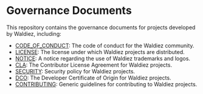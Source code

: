 # Governance Documents

This repository contains the governance documents for projects developed by Waldiez, including:

- [CODE_OF_CONDUCT](CODE_OF_CONDUCT.md): The code of conduct for the Waldiez community.
- [LICENSE](LICENSE): The license under which Waldiez projects are distributed.
- [NOTICE](NOTICE.md): A notice regarding the use of Waldiez trademarks and logos.
- [CLA](CLA.md): The Contributor License Agreement for Waldiez projects.
- [SECURITY](SECURITY.md): Security policy for Waldiez projects.
- [DCO](DCO.md): The Developer Certificate of Origin for Waldiez projects.
- [CONTRIBUTING](CONTRIBUTING.md): Generic guidelines for contributing to Waldiez projects.
